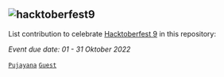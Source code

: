 ## <img alt="hacktoberfest9" src="https://github.com/pujayana/pujayana/blob/main/assets/hacktoberfest9/virtual-background-hacktoberfest9.png">
List contribution to celebrate [Hacktoberfest 9](https://hacktoberfest.com "Hacktoberfest 9") in this repository:

_Event due date: 01 - 31 Oktober 2022_

[`Pujayana`](https://github.com/pujayana "Pujayana Github")
[`Guest`](https://github.com/ "Guest Github")